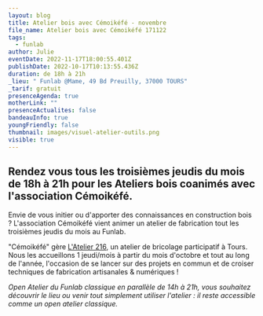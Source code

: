 ```yaml
---
layout: blog
title: Atelier bois avec Cémoikéfé - novembre
file_name: Atelier bois avec Cémoikéfé 171122
tags:
  - funlab
author: Julie
eventDate: 2022-11-17T18:00:55.401Z
publishDate: 2022-10-17T10:13:55.436Z
duration: de 18h à 21h
_lieu: " Funlab @Mame, 49 Bd Preuilly, 37000 TOURS"
_tarif: gratuit
presenceAgenda: true
motherLink: ""
presenceActualites: false
bandeauInfo: true
youngFriendly: false
thumbnail: images/visuel-atelier-outils.png
visible: true
---
```

## Rendez vous tous les troisièmes jeudis du mois de 18h à 21h pour les Ateliers bois coanimés avec l'association Cémoikéfé.

Envie de vous initier ou d'apporter des connaissances en construction bois ? L'association Cémoikéfé vient animer un atelier de fabrication tout les troisièmes jeudis du mois au Funlab.

"Cémoikéfé" gère [L'Atelier 216](https://www.atelier216.fr/fr/presentation-de-latelier), un atelier de bricolage participatif à Tours. Nous les accueillons 1 jeudi/mois à partir du mois d'octobre et tout au long de l'année, l'occasion de se lancer sur des projets en commun et de croiser techniques de fabrication artisanales & numériques !

*Open Atelier du Funlab classique en parallèle de 14h à 21h, vous souhaitez découvrir le lieu ou venir tout simplement utiliser l'atelier : il reste accessible comme un open atelier classique.*